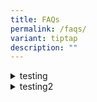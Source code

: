 ```yaml
---
title: FAQs
permalink: /faqs/
variant: tiptap
description: ""
---
```

<div data-type="detailGroup" class="isomer-accordion isomer-accordion-white">
<details class="isomer-details">
<summary>testing</summary>
<div data-type="detailsContent" class="isomer-details-content">
<p>item 1 and many many description</p>
</div>
</details>
<details class="isomer-details">
<summary>testing2</summary>
<div data-type="detailsContent" class="isomer-details-content">
<p></p>
</div>
</details>
</div>
<p></p>